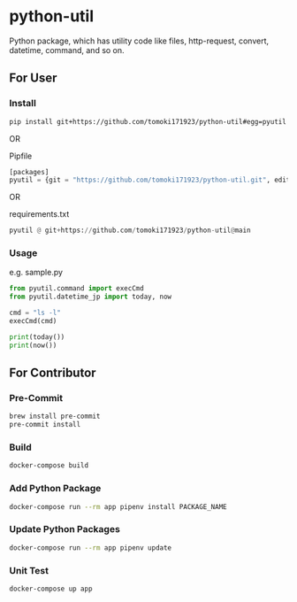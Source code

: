 # python-util

Python package, which has utility code like files, http-request, convert, datetime, command, and so on.

## For User

### Install

```bash
pip install git+https://github.com/tomoki171923/python-util#egg=pyutil
```

OR

Pipfile

```python
[packages]
pyutil = {git = "https://github.com/tomoki171923/python-util.git", editable = true, ref = "main"}
```

OR

requirements.txt

```python
pyutil @ git+https://github.com/tomoki171923/python-util@main
```

### Usage

e.g. sample.py

```python
from pyutil.command import execCmd
from pyutil.datetime_jp import today, now

cmd = "ls -l"
execCmd(cmd)

print(today())
print(now())
```

## For Contributor

### Pre-Commit

```bash
brew install pre-commit
pre-commit install
```

### Build

```bash
docker-compose build
```

### Add Python Package

```bash
docker-compose run --rm app pipenv install PACKAGE_NAME
```

### Update Python Packages

```bash
docker-compose run --rm app pipenv update
```

### Unit Test

```bash
docker-compose up app
```
